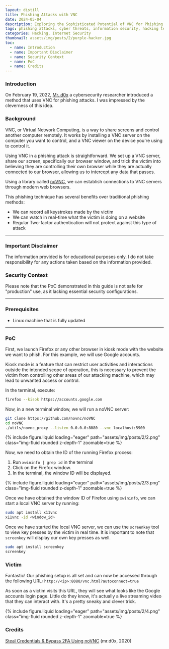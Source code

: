 ```yaml
---
layout: distill
title: Phishing Attacks with VNC
date: 2024-05-04
description: Exploring the Sophisticated Potential of VNC for Phishing Attacks
tags: phishing attacks, cyber threats, information security, hacking techniques, malicious activities
categories: Hacking, Internet Security
thumbnail: assets/img/posts/2/purple-hacker.jpg
toc:
  - name: Introduction
  - name: Important Disclaimer
  - name: Security Context
  - name: PoC
  - name: Credits
---
```


### Introduction

On February 19, 2022, [Mr. d0x](https://twitter.com/mrd0x) a cybersecurity researcher introduced a method that uses VNC for phishing attacks. I was impressed by the cleverness of this idea.

### Background

VNC, or Virtual Network Computing, is a way to share screens and control another computer remotely. It works by installing a VNC server on the computer you want to control, and a VNC viewer on the device you're using to control it.

Using VNC in a phishing attack is straightforward. We set up a VNC server, share our screen, specifically our browser window, and trick the victim into believing they are controlling their own browser while they are actually connected to our browser, allowing us to intercept any data that passes.

Using a library called [noVNC](https://novnc.com/), we can establish connections to VNC servers through modern web browsers.

This phishing technique has several benefits over traditional phishing methods:

- We can record all keystrokes made by the victim
- We can watch in real-time what the victim is doing on a website
- Regular Two-factor authentication will not protect against this type of attack

---

### Important Disclaimer

The information provided is for educational purposes only. I do not take responsibility for any actions taken based on the information provided.

### Security Context

Please note that the PoC demonstrated in this guide is not safe for "production" use, as it lacking essential security configurations.

---

### Prerequisites

- Linux machine that is fully updated

---

### PoC

First, we launch Firefox or any other browser in kiosk mode with the website we want to phish. For this example, we will use Google accounts.

Kiosk mode is a feature that can restrict user activities and interactions outside the intended scope of operation, this is necessary to prevent the victim from controlling other areas of our attacking machine, which may lead to unwanted access or control.

In the terminal, execute:

```bash
firefox --kisok https://accounts.google.com
```

Now, in a new terminal window, we will run a noVNC server:

```bash
git clone https://github.com/novnc/noVNC
cd noVNC
./utils/novnc_proxy --listen 0.0.0.0:8080 --vnc localhost:5900
```

{% include figure.liquid loading="eager" path="assets/img/posts/2/2.png" class="img-fluid rounded z-depth-1" zoomable=true %}

Now, we need to obtain the ID of the running Firefox process:

1. Run `xwininfo | grep id` in the terminal
2. Click on the Firefox window.
3. In the terminal, the window ID will be displayed.

{% include figure.liquid loading="eager" path="assets/img/posts/2/3.png" class="img-fluid rounded z-depth-1" zoomable=true %}

Once we have obtained the window ID of Firefox using `xwininfo`, we can start a local VNC server by running:

```bash
sudo apt install x11vnc
x11vnc -id <window_id>
```

Once we have started the local VNC server, we can use the `screenkey` tool to view key presses by the victim in real time. It is important to note that `screenkey` will display our own key presses as well.

```bash
sudo apt install screenkey
screenkey
```

### Victim

Fantastic! Our phishing setup is all set and can now be accessed through the following URL: `http://<ip>:8080/vnc.html?autoconnect=true`

As soon as a victim visits this URL, they will see what looks like the Google accounts login page. Little do they know, it's actually a live streaming video that they can interact with. It's a pretty sneaky and clever trick.

{% include figure.liquid loading="eager" path="assets/img/posts/2/4.png" class="img-fluid rounded z-depth-1" zoomable=true %}

### Credits

[Steal Credentials & Bypass 2FA Using noVNC](https://mrd0x.com/bypass-2fa-using-novnc/) (mr.d0x, 2020)
